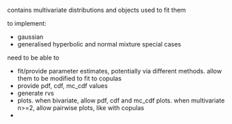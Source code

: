 contains multivariate distributions and objects used to fit them

to implement:
- gaussian
- generalised hyperbolic and normal mixture special cases

need to be able to
- fit/provide parameter estimates, potentially via different methods. allow them to be modified to fit to copulas
- provide pdf, cdf, mc_cdf values
- generate rvs
- plots. when bivariate, allow pdf, cdf and mc_cdf plots. when multivariate n>=2, allow pairwise plots, like with copulas
- 